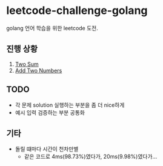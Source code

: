 # leetcode-challenge-golang

golang 언어 학습을 위한 leetcode 도전.

## 진행 상황

1. [Two Sum](https://leetcode.com/problems/two-sum/)
1. [Add Two Numbers](https://leetcode.com/problems/add-two-numbers/)

## TODO

- 각 문제 solution 실행하는 부분을 좀 더 nice하게
- 예시 입력 검증하는 부분 공통화

## 기타

- 돌릴 떄마다 시간이 천차만별
  - 같은 코드로 4ms(98.73%)였다가, 20ms(9.98%)였다가...

